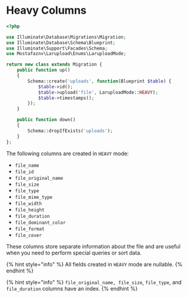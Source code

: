 # Heavy Columns

```php
<?php

use Illuminate\Database\Migrations\Migration;
use Illuminate\Database\Schema\Blueprint;
use Illuminate\Support\Facades\Schema;
use Mostafaznv\Larupload\Enums\LaruploadMode;

return new class extends Migration {
    public function up()
    {
        Schema::create('uploads', function(Blueprint $table) {
            $table->id();
            $table->upload('file', LaruploadMode::HEAVY);
            $table->timestamps();
        });
    }

    public function down()
    {
        Schema::dropIfExists('uploads');
    }
};
```

The following columns are created in `HEAVY` mode:&#x20;

* `file_name`
* `file_id`
* `file_original_name`
* `file_size`
* `file_type`
* `file_mime_type`
* `file_width`
* `file_height`
* `file_duration`
* `file_dominant_color`
* `file_format`
* `file_cover`

These columns store separate information about the file and are useful when you need to perform special queries or sort data.



{% hint style="info" %}
All fields created in `HEAVY` mode are nullable.
{% endhint %}

{% hint style="info" %}
`file_original_name, file_size`, `file_type`, and `file_duration` columns have an index.
{% endhint %}



